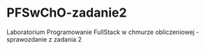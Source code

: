 # PFSwChO-zadanie2
Laboratorium Programowanie FullStack w chmurze obliczeniowej - sprawozdanie z zadania 2
